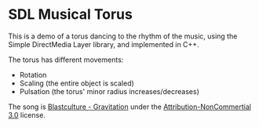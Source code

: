 # SDL Musical Torus

This is a demo of a torus dancing to the rhythm of the music, using the Simple DirectMedia Layer library, and implemented in C++.

The torus has different movements:
- Rotation
- Scaling (the entire object is scaled)
- Pulsation (the torus' minor radius increases/decreases)

The song is [Blastculture - Gravitation](https://freemusicarchive.org/music/Blastculture/Best_Bytes_Volume_4/08_blastculture_gravitation) under the [Attribution-NonCommertial 3.0](https://creativecommons.org/licenses/by-nc/3.0/) license.

